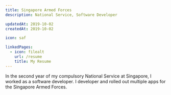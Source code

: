 ```yaml
---
title: Singapore Armed Forces
description: National Service, Software Developer

updatedAt: 2019-10-02
createdAt: 2019-10-02

icon: saf

linkedPages:
  - icon: filealt
    url: /resume
    title: My Resume
---
```


In the second year of my compulsory National Service at Singapore, I worked as a software developer. I developer and rolled out multiple apps for the Singapore Armed Forces.